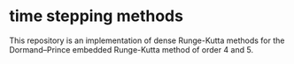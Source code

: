 # time stepping methods
This repository is an implementation of dense Runge-Kutta methods 
for the Dormand–Prince embedded Runge-Kutta method of order 4 and 5.